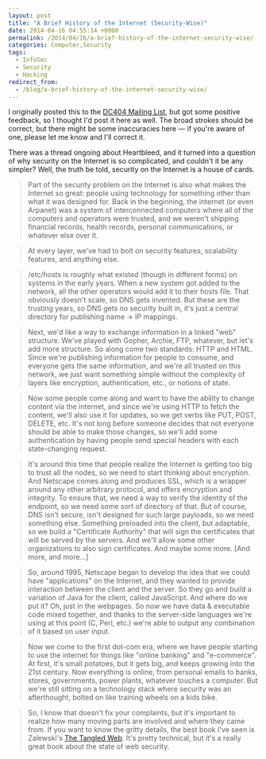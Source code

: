 ```yaml
---
layout: post
title: "A Brief History of the Internet (Security-Wise)"
date: 2014-04-16 04:55:14 +0000
permalink: /2014/04/16/a-brief-history-of-the-internet-security-wise/
categories: Computer,Security
tags:
  - InfoSec
  - Security
  - Hacking
redirect_from:
  - /blog/a-brief-history-of-the-internet-security-wise/
---
```

I originally posted this to the [DC404 Mailing List](http://dc404.org/), but got some positive feedback, so I thought I'd post it here as well.  The broad strokes should be correct, but there might be some inaccuracies here &mdash; if you're aware of one, please let me know and I'll correct it.

There was a thread ongoing about Heartbleed, and it turned into a question of why security on the Internet is so complicated, and couldn't it be any simpler?  Well, the truth be told, security on the Internet is a house of cards.

> Part of the security problem on the Internet is also what makes the Internet so great: people using technology for something other than what it was designed for.  Back in the beginning, the internet (or even Arpanet) was a system of interconnected computers where all of the computers and operators were trusted, and we weren't shipping financial records, health records, personal communications, or whatever else over it.

> At every layer, we've had to bolt on security features, scalability features, and anything else.

> /etc/hosts is roughly what existed (though in different forms) on systems in the early years.  When a new system got added to the network, all the other operators would add it to their hosts file.  That obviously doesn't scale, so DNS gets invented.  But these are the trusting years, so DNS gets no security built in, it's just a central directory for publishing name -> IP mappings.

> Next, we'd like a way to exchange information in a linked "web" structure.  We've played with Gopher, Archie, FTP, whatever, but let's add more structure.  So along come two standards: HTTP and HTML.  Since we're publishing information for people to consume, and everyone gets the same information, and we're all trusted on this network, we just want something simple without the complexity of layers like encryption, authentication, etc., or notions of state.

> Now some people come along and want to have the ability to change content via the internet, and since we're using HTTP to fetch the content, we'll also use it for updates, so we get verbs like PUT, POST, DELETE, etc.  It's not long before someone decides that not everyone should be able to make those changes, so we'll add some authentication by having people send special headers with each state-changing request.

> It's around this time that people realize the Internet is getting too big to trust all the nodes, so we need to start thinking about encryption.  And Netscape comes along and produces SSL, which is a wrapper around any other arbitrary protocol, and offers encryption and integrity.  To ensure that, we need a way to verify the identity of the endpoint, so we need some sort of directory of that.  But of course, DNS isn't secure, isn't designed for such large payloads, so we need something else.  Something preloaded into the client, but adaptable, so we build a "Certificate Authority" that will sign the certificates that will be served by the servers.  And we'll allow some other organizations to also sign certificates.  And maybe some more.  [And more, and more...]

> So, around 1995, Netscape began to develop the idea that we could have "applications" on the Internet, and they wanted to provide interaction between the client and the server.  So they go and build a variation of Java for the client, called JavaScript.  And where do we put it?  Oh, just in the webpages.  So now we have data & executable code mixed together, and thanks to the server-side languages we're using at this point (C, Perl, etc.) we're able to output any combination of it based on user input.

> Now we come to the first dot-com era, where we have people starting to use the internet for things like "online banking" and "e-commerce".  At first, it's small potatoes, but it gets big, and keeps growing into the 21st century.  Now everything is online, from personal emails to banks, stores, governments, power plants, whatever touches a computer.  But we're still sitting on a technology stack where security was an afterthought, bolted on like training wheels on a kids bike.

> So, I know that doesn't fix your complaints, but it's important to realize how many moving parts are involved and where they came from.  If you want to know the gritty details, the best book I've seen is Zalewski's [The Tangled Web](http://www.amazon.com/gp/product/1593273886/ref=as_li_ss_tl?ie=UTF8&camp=1789&creative=390957&creativeASIN=1593273886&linkCode=as2&tag=systemovecom-20).  It's pretty technical, but it's a really great book about the state of web security.

